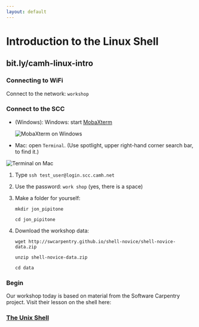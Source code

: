 ```yaml
---
layout: default
---
```


# Introduction to the Linux Shell

## bit.ly/camh-linux-intro

### Connecting to WiFi 

Connect to the network: `workshop`

### Connect to the SCC

- (Windows): Windows: start [MobaXterm](http://mobaxterm.mobatek.net/download-home-edition.html)

    ![MobaXterm on Windows](http://mobaxterm.mobatek.net/img/slider/MobaXterm.png)

- Mac: open `Terminal`. (Use spotlight, upper right-hand corner search bar, to find
   it.)

![Terminal on Mac](http://web.mit.edu/music21/doc/_images/macScreenPythonVersion.png)

1. Type `ssh test_user@login.scc.camh.net`

2. Use the password: `work shop` (yes, there is a space)

3. Make a folder for yourself: 

    `mkdir jon_pipitone`

    `cd jon_pipitone`

4. Download the workshop data: 

    `wget http://swcarpentry.github.io/shell-novice/shell-novice-data.zip`

    `unzip shell-novice-data.zip`

    `cd data`

### Begin

Our workshop today is based on material from the Software Carpentry project. Visit their lesson on the shell here: 

### [The Unix Shell](http://swcarpentry.github.io/shell-novice/)
